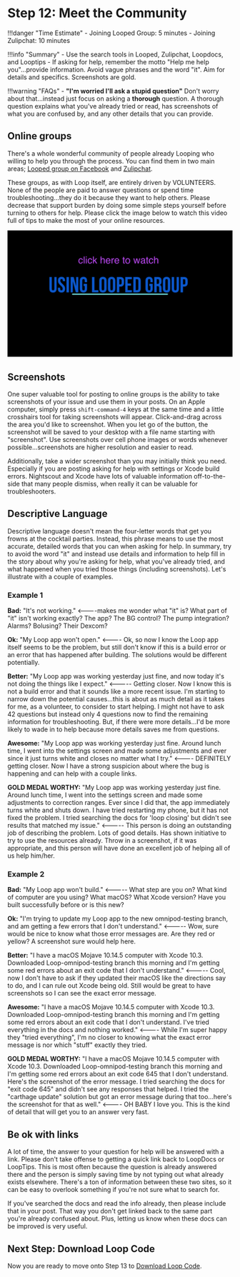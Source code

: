# Step 12: Meet the Community

!!!danger "Time Estimate"
    - Joining Looped Group: 5 minutes
    - Joining Zulipchat: 10 minutes

!!!info "Summary"
    - Use the search tools in Looped, Zulipchat, Loopdocs, and Looptips
    - If asking for help, remember the motto "Help me help you"...provide information. Avoid vague phrases and the word "it". Aim for details and specifics. Screenshots are gold.

!!!warning "FAQs"
    - **"I'm worried I'll ask a stupid question"** Don't worry about that...instead just focus on asking a **thorough** question. A thorough question explains what you've already tried or read, has screenshots of what you are confused by, and any other details that you can provide.

## Online groups

There's a whole wonderful community of people already Looping who willing to help you through the process. You can find them in two main areas; [Looped group on Facebook](https://www.facebook.com/groups/TheLoopedGroup/?fref=nf) and [Zulipchat](https://loop.zulipchat.com).

These groups, as with Loop itself, are entirely driven by VOLUNTEERS. None of the people are paid to answer questions or spend time troubleshooting...they do it because they want to help others. Please decrease that support burden by doing some simple steps yourself before turning to others for help. Please click the image below to watch this video full of tips to make the most of your online resources.

[![../img/looped-group.png](img/looped-group.png)](https://youtu.be/_vSN6C-Uo04)

## Screenshots

One super valuable tool for posting to online groups is the ability to take screenshots of your issue and use them in your posts. On an Apple computer, simply press `shift-command-4` keys at the same time and a little crosshairs tool for taking screenshots will appear. Click-and-drag across the area you'd like to screenshot. When you let go of the button, the screenshot will be saved to your desktop with a file name starting with "screenshot". Use screenshots over cell phone images or words whenever possible...screenshots are higher resolution and easier to read.

Additionally, take a wider screenshot than you may initially think you need. Especially if you are posting asking for help with settings or Xcode build errors. Nightscout and Xcode have lots of valuable information off-to-the-side that many people dismiss, when really it can be valuable for troubleshooters.

## Descriptive Language

Descriptive language doesn't mean the four-letter words that get you frowns at the cocktail parties. Instead, this phrase means to use the most accurate, detailed words that you can when asking for help. In summary, try to avoid the word "it" and instead use details and information to help fill in the story about why you're asking for help, what you've already tried, and what happened when you tried those things (including screenshots). Let's illustrate with a couple of examples.

### Example 1

**Bad:** "It's not working." <----makes me wonder what "it" is? What part of "it" isn't working exactly? The app? The BG control? The pump integration? Alarms? Bolusing? Their Dexcom?

**Ok:** "My Loop app won't open." <---- Ok, so now I know the Loop app itself seems to be the problem, but still don't know if this is a build error or an error that has happened after building. The solutions would be different potentially.

**Better:** "My Loop app was working yesterday just fine, and now today it's not doing the things like I expect." <----- Getting closer. Now I know this is not a build error and that it sounds like a more recent issue. I'm starting to narrow down the potential causes...this is about as much detail as it takes for me, as a volunteer, to consider to start helping. I might not have to ask 42 questions but instead only 4 questions now to find the remaining information for troubleshooting. But, if there were more details...I'd be more likely to wade in to help because more details saves me from questions.

**Awesome:** "My Loop app was working yesterday just fine. Around lunch time, I went into the settings screen and made some adjustments and ever since it just turns white and closes no matter what I try." <---- DEFINITELY getting closer. Now I have a strong suspicion about where the bug is happening and can help with a couple links.

**GOLD MEDAL WORTHY:** "My Loop app was working yesterday just fine. Around lunch time, I went into the settings screen and made some adjustments to correction ranges. Ever since I did that, the app immediately turns white and shuts down. I have tried restarting my phone, but it has not fixed the problem. I tried searching the docs for 'loop closing' but didn't see results that matched my issue." <----- This person is doing an outstanding job of describing the problem. Lots of good details. Has shown initiative to try to use the resources already. Throw in a screenshot, if it was appropriate, and this person will have done an excellent job of helping all of us help him/her.

### Example 2

**Bad:** "My Loop app won't build." <----- What step are you on? What kind of computer are you using? What macOS? What Xcode version? Have you built successfully before or is this new?

**Ok:** "I'm trying to update my Loop app to the new omnipod-testing branch, and am getting a few errors that I don't understand." <----- Wow, sure would be nice to know what those error messages are. Are they red or yellow? A screenshot sure would help here.

**Better:** "I have a macOS Mojave 10.14.5 computer with Xcode 10.3. Downloaded Loop-omnipod-testing branch this morning and I'm getting some red errors about an exit code that I don't understand." <----- Cool, now I don't have to ask if they updated their macOS like the directions say to do, and I can rule out Xcode being old. Still would be great to have screenshots so I can see the exact error message.

**Awesome:** "I have a macOS Mojave 10.14.5 computer with Xcode 10.3. Downloaded Loop-omnipod-testing branch this morning and I'm getting some red errors about an exit code that I don't understand. I've tried everything in the docs and nothing worked." <---- While I'm super happy they "tried everything", I'm no closer to knowing what the exact error message is nor which "stuff" exactly they tried.

**GOLD MEDAL WORTHY:** "I have a macOS Mojave 10.14.5 computer with Xcode 10.3. Downloaded Loop-omnipod-testing branch this morning and I'm getting some red errors about an exit code 645 that I don't understand. Here's the screenshot of the error message. I tried searching the docs for "exit code 645" and didn't see any responses that helped. I tried the "carthage update" solution but got an error message during that too...here's the screenshot for that as well." <---- OH BABY I love you. This is the kind of detail that will get you to an answer very fast.

## Be ok with links

A lot of time, the answer to your question for help will be answered with a link. Please don't take offense to getting a quick link back to LoopDocs or LoopTips. This is most often because the question is already answered there and the person is simply saving time by not typing out what already exists elsewhere.  There's a ton of information between these two sites, so it can be easy to overlook something if you're not sure what to search for.

If you've searched the docs and read the info already, then please include that in your post. That way you don't get linked back to the same part you're already confused about. Plus, letting us know when these docs can be improved is very useful.

## Next Step: Download Loop Code

Now you are ready to move onto Step 13 to [Download Loop Code](step13.md).
